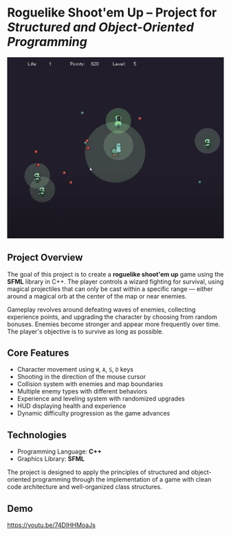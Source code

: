 
# Roguelike Shoot'em Up – Project for *Structured and Object-Oriented Programming*
![Screenshot](screenshot.JPG)
## Project Overview

The goal of this project is to create a **roguelike shoot'em up** game using the **SFML** library in C++. The player controls a wizard fighting for survival, using magical projectiles that can only be cast within a specific range — either around a magical orb at the center of the map or near enemies.

Gameplay revolves around defeating waves of enemies, collecting experience points, and upgrading the character by choosing from random bonuses. Enemies become stronger and appear more frequently over time. The player's objective is to survive as long as possible.

## Core Features

- Character movement using `W`, `A`, `S`, `D` keys
- Shooting in the direction of the mouse cursor
- Collision system with enemies and map boundaries
- Multiple enemy types with different behaviors
- Experience and leveling system with randomized upgrades
- HUD displaying health and experience
- Dynamic difficulty progression as the game advances

## Technologies

- Programming Language: **C++**
- Graphics Library: **SFML**

The project is designed to apply the principles of structured and object-oriented programming through the implementation of a game with clean code architecture and well-organized class structures.






## Demo

https://youtu.be/74DlHHMoaJs

